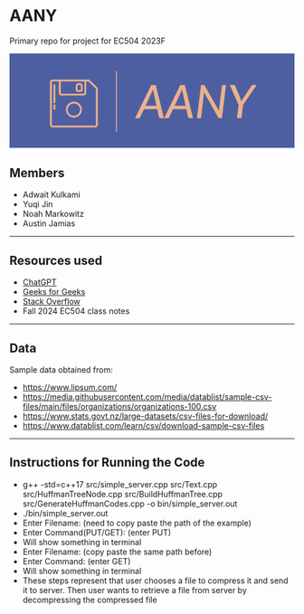 # AANY
Primary repo for project for EC504 2023F

![](logo_crop.png)

## Members
* Adwait Kulkami
* Yuqi Jin
* Noah Markowitz
* Austin Jamias

---

## Resources used

* [ChatGPT](https://chat.openai.com/)
* [Geeks for Geeks](https://www.geeksforgeeks.org/)
* [Stack Overflow](https://stackoverflow.com/)
* Fall 2024 EC504 class notes

---

## Data

Sample data obtained from:

* https://www.lipsum.com/
* https://media.githubusercontent.com/media/datablist/sample-csv-files/main/files/organizations/organizations-100.csv
* https://www.stats.govt.nz/large-datasets/csv-files-for-download/
* https://www.datablist.com/learn/csv/download-sample-csv-files

---

## Instructions for Running the Code
* g++ -std=c++17 src/simple_server.cpp src/Text.cpp src/HuffmanTreeNode.cpp src/BuildHuffmanTree.cpp src/GenerateHuffmanCodes.cpp -o bin/simple_server.out
* ./bin/simple_server.out
* Enter Filename: (need to copy paste the path of the example)
* Enter Command(PUT/GET): (enter PUT)
* Will show something in terminal
* Enter Filename: (copy paste the same path before)
* Enter Command: (enter GET)
* Will show something in terminal
* These steps represent that user chooses a file to compress it and send it to server. Then user wants to retrieve a file from server by decompressing the compressed file
